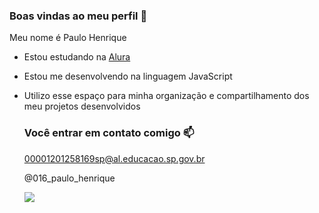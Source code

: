 ### Boas vindas ao meu perfil 💙

Meu nome é Paulo Henrique

- Estou estudando na [Alura](https//alura.com.br)
- Estou me desenvolvendo na linguagem JavaScript
- Utilizo esse espaço para minha organização e compartilhamento dos meu projetos desenvolvidos

  ### Você entrar em contato comigo 📫

  00001201258169sp@al.educacao.sp.gov.br

  @016_paulo_henrique

  ![](https://media1.tenor.com/m/-m6q6nEJmAgAAAAC/dancing-duck-dance-duck.gif)
